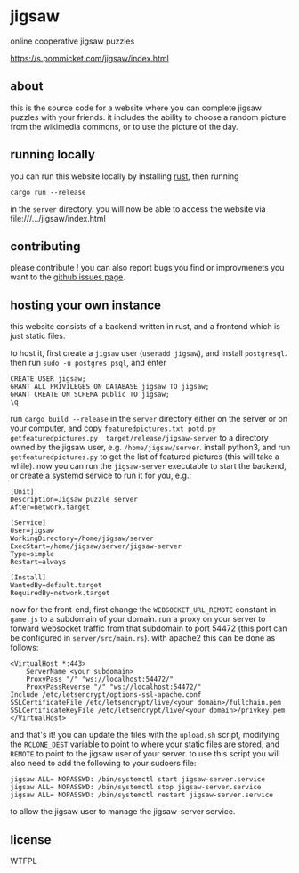 # jigsaw

online cooperative jigsaw puzzles

https://s.pommicket.com/jigsaw/index.html

## about

this is the source code for a website where you can complete jigsaw puzzles with your friends.
it includes the ability to choose a random picture from the wikimedia commons,
or to use the picture of the day.

## running locally

you can run this website locally by installing [rust](https://rust-lang.org),
then running

```
cargo run --release
```

in the `server` directory. you will now be able to access the website via file:///.../jigsaw/index.html

## contributing

please contribute !
you can also report bugs you find or improvmenets you want to the [github issues page](https://github.com/pommicket/jigsaw/issues).

## hosting your own instance

this website consists of a backend written in rust, and a frontend which is just static files.

to host it, first create a `jigsaw` user (`useradd jigsaw`), and install `postgresql`. then run
`sudo -u postgres psql`, and enter

```
CREATE USER jigsaw;
GRANT ALL PRIVILEGES ON DATABASE jigsaw TO jigsaw;
GRANT CREATE ON SCHEMA public TO jigsaw;
\q
```

run `cargo build --release` in the `server` directory
either on the server or on your computer, and copy `featuredpictures.txt potd.py getfeaturedpictures.py  target/release/jigsaw-server`
to a directory owned by the jigsaw user, e.g. `/home/jigsaw/server`. install python3, and run `getfeaturedpictures.py`
to get the list of featured pictures (this will take a while).
now you can run the `jigsaw-server` executable to start the backend, or create a systemd service to run it for you, e.g.:

```
[Unit]
Description=Jigsaw puzzle server
After=network.target

[Service]
User=jigsaw
WorkingDirectory=/home/jigsaw/server
ExecStart=/home/jigsaw/server/jigsaw-server
Type=simple
Restart=always

[Install]
WantedBy=default.target
RequiredBy=network.target
```

now for the front-end, first change the `WEBSOCKET_URL_REMOTE` constant in `game.js` to a subdomain of your domain.
run a proxy on your server to forward websocket traffic from that subdomain to port 54472 (this port can be configured in `server/src/main.rs`).
with apache2 this can be done as follows:

```
<VirtualHost *:443>
    ServerName <your subdomain>
    ProxyPass "/" "ws://localhost:54472/"
    ProxyPassReverse "/" "ws://localhost:54472/"
Include /etc/letsencrypt/options-ssl-apache.conf
SSLCertificateFile /etc/letsencrypt/live/<your domain>/fullchain.pem
SSLCertificateKeyFile /etc/letsencrypt/live/<your domain>/privkey.pem
</VirtualHost>
```

and that's it! you can update the files with the `upload.sh` script, modifying the `RCLONE_DEST` variable to point to where
your static files are stored, and `REMOTE` to point to the jigsaw user of your server. to use this script you will also need to add
the following to your sudoers file:

```
jigsaw ALL= NOPASSWD: /bin/systemctl start jigsaw-server.service
jigsaw ALL= NOPASSWD: /bin/systemctl stop jigsaw-server.service
jigsaw ALL= NOPASSWD: /bin/systemctl restart jigsaw-server.service
```

to allow the jigsaw user to manage the jigsaw-server service.

## license

WTFPL

